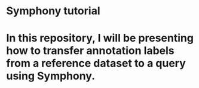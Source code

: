 # Symphony tutorial

# In this repository, I will be presenting how to transfer annotation labels from a reference dataset to a query using Symphony.
